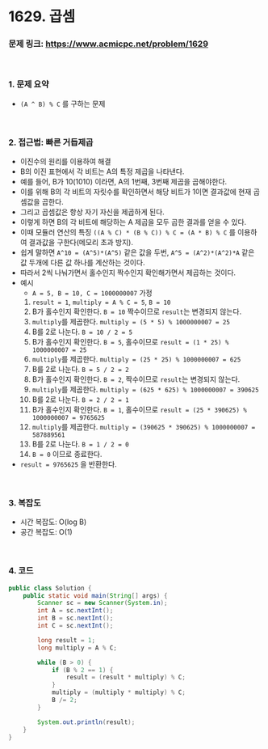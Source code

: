 # 1629. 곱셈
### 문제 링크: https://www.acmicpc.net/problem/1629

<br/>

### 1. 문제 요약

- `(A ^ B) % C` 를 구하는 문제

<br>


### 2. 접근법: 빠른 거듭제곱

- 이진수의 원리를 이용하여 해결
- B의 이진 표현에서 각 비트는 A의 특정 제곱을 나타낸다.
- 예를 들어, B가 10(1010) 이라면, A의 1번째, 3번째 제곱을 곱해야한다.
- 이를 위해 B의 각 비트의 자릿수를 확인하면서 해당 비트가 1이면 결과값에 현재 곱셈값을 곱한다.
- 그리고 곱셈값은 항상 자기 자신을 제곱하게 된다.
- 이렇게 하면 B의 각 비트에 해당하는 A 제곱을 모두 곱한 결과를 얻을 수 있다.
- 이때 모듈러 연산의 특징 `((A % C) * (B % C)) % C = (A * B) % C` 를 이용하여 결과값을 구한다(메모리 초과 방지).
- 쉽게 말하면 `A^10 = (A^5)*(A^5)` 같은 값을 두번, `A^5 = (A^2)*(A^2)*A` 같은 값 두개에 다른 값 하나를 계산하는 것이다.
- 따라서 2씩 나눠가면서 홀수인지 짝수인지 확인해가면서 제곱하는 것이다.
- 예시
  - `A = 5, B = 10, C = 1000000007` 가정
  1. `result = 1`, `multiply = A % C = 5`, `B = 10`
  2. B가 홀수인지 확인한다. `B = 10` 짝수이므로 `result`는 변경되지 않는다.
  3. `multiply`를 제곱한다. `multiply = (5 * 5) % 1000000007 = 25`
  4. B를 2로 나눈다. `B = 10 / 2 = 5`
  5. B가 홀수인지 확인한다. `B = 5`, 홀수이므로 `result = (1 * 25) % 1000000007 = 25`
  6. `multiply`를 제곱한다. `multiply = (25 * 25) % 1000000007 = 625`
  7. B를 2로 나눈다. `B = 5 / 2 = 2`
  8. B가 홀수인지 확인한다. `B = 2`, 짝수이므로 `result`는 변경되지 않는다.
  9. `multiply`를 제곱한다. `multiply = (625 * 625) % 1000000007 = 390625`
  10. B를 2로 나눈다. `B = 2 / 2 = 1`
  11. B가 홀수인지 확인한다. `B = 1`, 홀수이므로 `result = (25 * 390625) % 1000000007 = 9765625`
  12. `multiply`를 제곱한다. `multiply = (390625 * 390625) % 1000000007 = 587889561`
  12. B를 2로 나눈다. `B = 1 / 2 = 0`
  13. `B = 0` 이므로 종료한다.
- `result = 9765625` 을 반환한다.

<br>

### 3. 복잡도

- 시간 복잡도: O(log B)
- 공간 복잡도: O(1)

<br>

### 4. 코드

``` Java
public class Solution {
    public static void main(String[] args) {
        Scanner sc = new Scanner(System.in);
        int A = sc.nextInt();
        int B = sc.nextInt();
        int C = sc.nextInt();

        long result = 1;
        long multiply = A % C;

        while (B > 0) {
            if (B % 2 == 1) {
                result = (result * multiply) % C;
            }
            multiply = (multiply * multiply) % C;
            B /= 2;
        }

        System.out.println(result);
    }
}
```